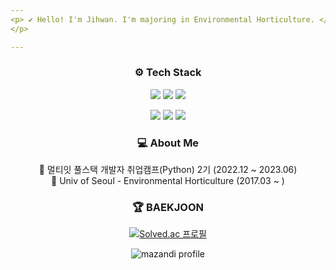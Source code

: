 ```yaml
---
<p> ✔ Hello! I'm Jihwan. I'm majoring in Environmental Horticulture. </p>
</p>

---
```

<div align="center">
 
<h3>⚙ Tech Stack </h3>
<p>
<img src="https://img.shields.io/badge/Python-3776AB?style=flat&logo=Python&logoColor=white" style="border-radius:10%;"/>
<img src="https://img.shields.io/badge/MySQL-4479A1?style=flat&logo=MySQL&logoColor=white" style="border-radius:10%;"/>
<img src="https://img.shields.io/badge/Django-092E20?style=flat&logo=Django&logoColor=white" style="border-radius:10%;"/>
</p>
 
 <p>
 <img src="https://img.shields.io/badge/HTML-E34F26?style=flat&logo=HTML5&logoColor=white"/>
<img src="https://img.shields.io/badge/CSS-1572B6?style=flat&logo=CSS3&logoColor=white"/>
<img src="https://img.shields.io/badge/JavaScript-F7DF1E?style=flat&logo=javaScript&logoColor=white"/>
</p>
  
<h3>💻 About Me </h3>
<p> 
📌 멀티잇 풀스택 개발자 취업캠프(Python) 2기 (2022.12 ~ 2023.06)<br/>
📌 Univ of Seoul - Environmental Horticulture (2017.03 ~ )<br/>
</p>
 
<h3>🏆 BAEKJOON </h3>

[![Solved.ac
프로필](http://mazassumnida.wtf/api/mini/generate_badge?boj=bat522)](https://solved.ac/bat522)

![mazandi profile](http://mazandi.herokuapp.com/api?handle=bat522&theme=warm)
  
 </div>

</p>

<!--
 [![Solved.ac Profile](http://mazassumnida.wtf/api/v2/generate_badge?boj=bat522)](https://solved.ac/bat522/)


[![ParkJiHwan22's GitHub stats](https://github-readme-stats.vercel.app/api?username=ParkJiHwan22)](https://github.com/ParkJiHwan22/github-readme-stats)
[![ParkJiHwan22's GitHub stats](https://github-readme-stats.vercel.app/api?username=ParkJiHwan22)](https://github.com/ParkJiHwan22/github-readme-stats)


[![Top Langs](https://github-readme-stats.vercel.app/api/top-langs/?username=ParkJiHwan22)](https://github.com/ParkJiHwan22/github-readme-stats)

[![Solved.ac프로필](http://mazassumnida.wtf/api/v2/generate_badge?boj=bat522)](https://solved.ac/{handle})

**ParkJiHwan22/ParkJiHwan22** is a ✨ _special_ ✨ repository because its `README.md` (this file) appears on your GitHub profile.

Here are some ideas to get you started:

- 🔭 I’m currently working on ...
- 🌱 I’m currently learning ...
- 👯 I’m looking to collaborate on ...
- 🤔 I’m looking for help with ...
- 💬 Ask me about ...
- 📫 How to reach me: ...
- 😄 Pronouns: ...
- ⚡ Fun fact: ...
-->

